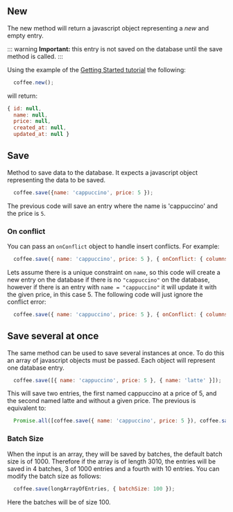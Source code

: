 ## New

The new method will return a javascript object representing a _new_ and empty entry.

::: warning
  **Important:** this entry is not saved on the database until the save method is called.
:::

Using the example of the [Getting Started tutorial](../gettingstarted/ejs) the following:

```javascript
  coffee.new();
```

will return:

```javascript
{ id: null,
  name: null,
  price: null,
  created_at: null,
  updated_at: null }
```

## Save

Method to save data to the database. It expects a javascript object representing the data to be saved.

```javascript
  coffee.save({name: 'cappuccino', price: 5 });
```

The previous code will save an entry where the name is 'cappuccino' and the price is `5`.


### On conflict

You can pass an `onConflict` object to handle insert conflicts. For example:

```javascript
  coffee.save({ name: 'cappuccino', price: 5 }, { onConflict: { columns: ['name'], merge: { price: knex.raw('EXCLUDED.price') }}});
```

Lets assume there is a unique constraint on `name`, so this code will create a new entry on the database if there is no `"cappuccino"` on the database, however if there is an entry with `name = "cappuccino"` it will update it with the given price, in this case 5. The following code will just ignore the conflict error: 

```javascript
  coffee.save({ name: 'cappuccino', price: 5 }, { onConflict: { columns: ['name'], ignore: true }});
```

## Save several at once

The same method can be used to save several instances at once. To do this an array of javascript objects must be passed. Each object will represent one database entry.

```javascript
  coffee.save([{ name: 'cappuccino', price: 5 }, { name: 'latte' }]);
```

This will save two entries, the first named cappuccino at a price of 5, and the second named latte and without a given price. The previous is equivalent to:

```javascript
  Promise.all([coffee.save({ name: 'cappuccino', price: 5 }), coffee.save({ name: 'latte' })]);
```

### Batch Size

  When the input is an array, they will be saved by batches, the default batch size is of 1000. Therefore if the array is of length 3010, the entries will be saved in 4 batches, 3 of 1000 entries and a fourth with 10 entries. You can modify the batch size as follows:


  ```javascript
    coffee.save(longArrayOfEntries, { batchSize: 100 });
  ```

  Here the batches will be of size 100.